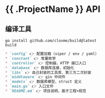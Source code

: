# {{ .ProjectName }} API

## 编译工具
```shell
go install github.com/clovme/build@latest
build
```

```markdown
* `config` 👉 配置加载（viper / env / yaml）
* `constant` 👉 常量枚举
* `controller` 👉 控制器，HTTP 接口入口
* `database` 👉 数据库连接、初始化
* `libs` 👉 自己封装的工具库、第三方二次封装
* `middleware` 👉 gin 中间件
* `models` 👉 数据库模型、struct 定义
* `main.go` 👉 入口文件
* `README.md` 👉 项目说明，面子工程+规范
```